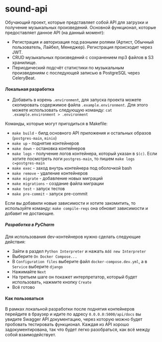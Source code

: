 # sound-api
Обучающий проект, которые представляет собой API для загрузки и получение музыкальных произведений.
Основной функционал, которые предоставляет данное API (на данный момент):
* Регистрация и авторизация под разными ролями (Артист, Обычный пользователь, Лайбел, Менеджер).
Регистрация происходит через JWT.
* CRUD музыкальных произведений с сохранением mp3 файлов в S3 хранилище.
* Периодический подсчёт статистики по музыкальным произведениям c последующей записью в PostgreSQL через CeleryBeat.


#### Локальная разработка
- Добавить в корень `.environment`, для запуска проекта можете скопировать содержимое файла `.example.environment`.
Для этого можете использовать следующую команду: `cat .example.environment > .environment`

Команды, которые могут пригодиться в Makefile:
- `make build` - билд основного API приложения и остальных образов (`postgres-main`, `minio`)
- `make up` - поднятие контейнеров
- `make down` - остановка контейнеров
- `make logs` - получение логов контейнера, который указан в `$(c)`. Если хотите посмотреть логи `postgres-main`, то пишем `make logs c=postgres-main`
- `make exec` - заход внутрь контейнера под оболочкой bash
- `make remove` - удаление контейнеров
- `make migrate` - добавление новых миграций
- `make migrations` - создание файла миграции
- `make test` - запуск тестов
- `make pre-commit` - запуск pre-commit

Если вы добавили новые зависимости и хотите закомитить, то используйте команду: `make compile-reqs`
она обновит зависимости и добавит не достающие.

##### Разработка в PyCharm
Для использования dev-контейнеров нужно сделать следующие действия:
- Зайти в раздел `Python Interpreter` и нажать `Add new Interpreter`
- Выберите `On Docker Compose...`
- В `Configuration files` выберите файл `docker-compose.dev.yml`, а в `Service` выберите `django`
- Нажимайте `Next`
- На третьем шаге он покажет интерпретатор, который будет использовать, нажмите кнопку `Create`
- Всё готово

#### Как пользоваться
В рамках локальной разработки после поднятия контейнеров перейдите в браузер и идите по адресу `0.0.0.0:5000/api/docs`
вы увидите Swagger API документацию, через которую можно будет пробовать тестировать функционал.
Каждая из API хорошо задокументирована, так что будет легко разобраться, как всё между собой взаимодействует.